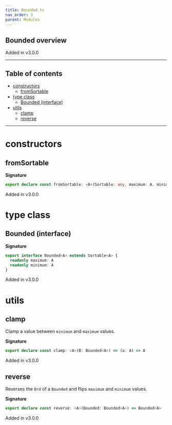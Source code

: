 ```yaml
---
title: Bounded.ts
nav_order: 3
parent: Modules
---
```


## Bounded overview

Added in v3.0.0

---

<h2 class="text-delta">Table of contents</h2>

- [constructors](#constructors)
  - [fromSortable](#fromsortable)
- [type class](#type-class)
  - [Bounded (interface)](#bounded-interface)
- [utils](#utils)
  - [clamp](#clamp)
  - [reverse](#reverse)

---

# constructors

## fromSortable

**Signature**

```ts
export declare const fromSortable: <A>(Sortable: any, maximum: A, minimum: A) => Bounded<A>
```

Added in v3.0.0

# type class

## Bounded (interface)

**Signature**

```ts
export interface Bounded<A> extends Sortable<A> {
  readonly maximum: A
  readonly minimum: A
}
```

Added in v3.0.0

# utils

## clamp

Clamp a value between `minimum` and `maximum` values.

**Signature**

```ts
export declare const clamp: <A>(B: Bounded<A>) => (a: A) => A
```

Added in v3.0.0

## reverse

Reverses the `Ord` of a `Bounded` and flips `maximum` and `minimum` values.

**Signature**

```ts
export declare const reverse: <A>(Bounded: Bounded<A>) => Bounded<A>
```

Added in v3.0.0
